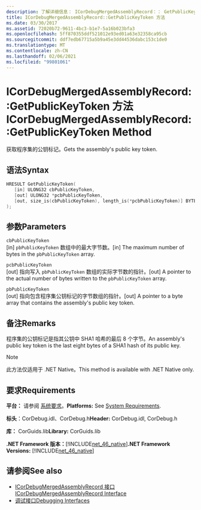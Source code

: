 ```yaml
---
description: 了解详细信息： ICorDebugMergedAssemblyRecord：： GetPublicKeyToken 方法
title: ICorDebugMergedAssemblyRecord::GetPublicKeyToken 方法
ms.date: 03/30/2017
ms.assetid: 72020b72-9611-4bc3-b1e7-5a16b023bfa3
ms.openlocfilehash: 5ff870355ddf521012e93ed01a63e32358ca95cb
ms.sourcegitcommit: ddf7edb67715a5b9a45e3dd44536dabc153c1de0
ms.translationtype: MT
ms.contentlocale: zh-CN
ms.lasthandoff: 02/06/2021
ms.locfileid: "99801061"
---
```

# <a name="icordebugmergedassemblyrecordgetpublickeytoken-method"></a><span data-ttu-id="f0554-103">ICorDebugMergedAssemblyRecord::GetPublicKeyToken 方法</span><span class="sxs-lookup"><span data-stu-id="f0554-103">ICorDebugMergedAssemblyRecord::GetPublicKeyToken Method</span></span>

<span data-ttu-id="f0554-104">获取程序集的公钥标记。</span><span class="sxs-lookup"><span data-stu-id="f0554-104">Gets the assembly's public key token.</span></span>  
  
## <a name="syntax"></a><span data-ttu-id="f0554-105">语法</span><span class="sxs-lookup"><span data-stu-id="f0554-105">Syntax</span></span>  
  
```cpp  
HRESULT GetPublicKeyToken(  
   [in] ULONG32 cbPublicKeyToken,
   [out] ULONG32 *pcbPublicKeyToken,
   [out, size_is(cbPublicKeyToken), length_is(*pcbPublicKeyToken)] BYTE pbPublicKeyToken[]  
);  
```  
  
## <a name="parameters"></a><span data-ttu-id="f0554-106">参数</span><span class="sxs-lookup"><span data-stu-id="f0554-106">Parameters</span></span>  

 `cbPublicKeyToken`  
 <span data-ttu-id="f0554-107">[in] `pbPublicKeyToken` 数组中的最大字节数。</span><span class="sxs-lookup"><span data-stu-id="f0554-107">[in] The maximum number of bytes in the `pbPublicKeyToken` array.</span></span>  
  
 `pcbPublicKeyToken`  
 <span data-ttu-id="f0554-108">[out] 指向写入 `pbPublicKeyToken` 数组的实际字节数的指针。</span><span class="sxs-lookup"><span data-stu-id="f0554-108">[out] A pointer to the actual number of bytes written to the `pbPublicKeyToken` array.</span></span>  
  
 `pbPublicKeyToken`  
 <span data-ttu-id="f0554-109">[out] 指向包含程序集公钥标记的字节数组的指针。</span><span class="sxs-lookup"><span data-stu-id="f0554-109">[out] A pointer to a byte array that contains the assembly's public key token.</span></span>  
  
## <a name="remarks"></a><span data-ttu-id="f0554-110">备注</span><span class="sxs-lookup"><span data-stu-id="f0554-110">Remarks</span></span>  

 <span data-ttu-id="f0554-111">程序集的公钥标记是指其公钥中 SHA1 哈希的最后 8 个字节。</span><span class="sxs-lookup"><span data-stu-id="f0554-111">An assembly's public key token is the last eight bytes of a SHA1 hash of its public key.</span></span>  
  
> [!NOTE]
> <span data-ttu-id="f0554-112">此方法仅适用于 .NET Native。</span><span class="sxs-lookup"><span data-stu-id="f0554-112">This method is available with .NET Native only.</span></span>  
  
## <a name="requirements"></a><span data-ttu-id="f0554-113">要求</span><span class="sxs-lookup"><span data-stu-id="f0554-113">Requirements</span></span>  

 <span data-ttu-id="f0554-114">**平台：** 请参阅 [系统要求](../../get-started/system-requirements.md)。</span><span class="sxs-lookup"><span data-stu-id="f0554-114">**Platforms:** See [System Requirements](../../get-started/system-requirements.md).</span></span>  
  
 <span data-ttu-id="f0554-115">**标头**：CorDebug.idl、CorDebug.h</span><span class="sxs-lookup"><span data-stu-id="f0554-115">**Header:** CorDebug.idl, CorDebug.h</span></span>  
  
 <span data-ttu-id="f0554-116">**库：** CorGuids.lib</span><span class="sxs-lookup"><span data-stu-id="f0554-116">**Library:** CorGuids.lib</span></span>  
  
 <span data-ttu-id="f0554-117">**.NET Framework 版本：**[!INCLUDE[net_46_native](../../../../includes/net-46-native-md.md)]</span><span class="sxs-lookup"><span data-stu-id="f0554-117">**.NET Framework Versions:** [!INCLUDE[net_46_native](../../../../includes/net-46-native-md.md)]</span></span>  
  
## <a name="see-also"></a><span data-ttu-id="f0554-118">请参阅</span><span class="sxs-lookup"><span data-stu-id="f0554-118">See also</span></span>

- [<span data-ttu-id="f0554-119">ICorDebugMergedAssemblyRecord 接口</span><span class="sxs-lookup"><span data-stu-id="f0554-119">ICorDebugMergedAssemblyRecord Interface</span></span>](icordebugmergedassemblyrecord-interface.md)
- [<span data-ttu-id="f0554-120">调试接口</span><span class="sxs-lookup"><span data-stu-id="f0554-120">Debugging Interfaces</span></span>](debugging-interfaces.md)
